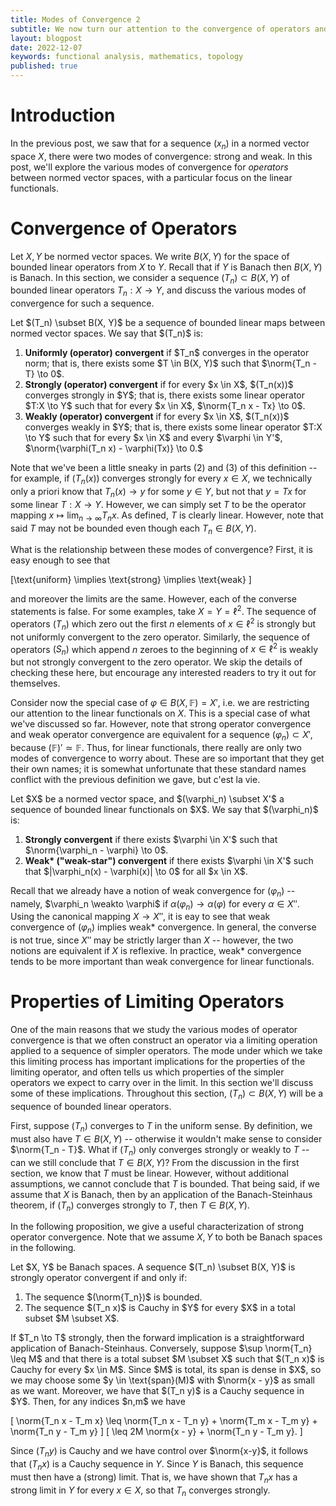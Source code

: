 ```yaml
---
title: Modes of Convergence 2
subtitle: We now turn our attention to the convergence of operators and functionals.
layout: blogpost
date: 2022-12-07
keywords: functional analysis, mathematics, topology
published: true
---
```

 
# Introduction

In the previous post, we saw that for a sequence $(x_n)$ in a normed vector space $X$, there were two modes of convergence: strong and weak. In this post, we'll explore the various modes of convergence for *operators* between normed vector spaces, with a particular focus on the linear functionals.

# Convergence of Operators

Let $X, Y$ be normed vector spaces. We write $B(X, Y)$ for the space of bounded linear operators from $X$ to $Y$. Recall that if $Y$ is Banach then $B(X, Y)$ is Banach. In this section, we consider a sequence $(T_n) \subset B(X, Y)$ of bounded linear operators $T_n: X \to Y$, and discuss the various modes of convergence for such a sequence.

<div class='definition' name='Operator Convergence'>
Let $(T_n) \subset B(X, Y)$ be a sequence of bounded linear maps between normed vector spaces. We say that $(T_n)$ is:

<ol>

<li><b>Uniformly (operator) convergent</b> if $T_n$ converges in the operator norm; that is, there exists some $T \in B(X, Y)$ such that $\norm{T_n - T} \to 0$.</li>
<li><b>Strongly (operator) convergent</b> if for every $x \in X$, $(T_n(x))$ converges strongly in $Y$; that is, there exists some linear operator $T:X \to Y$ such that for every $x \in X$, $\norm{T_n x - Tx} \to 0$.</li>
<li><b>Weakly (operator) convergent</b> if for every $x \in X$, $(T_n(x))$ converges weakly in $Y$; that is, there exists some linear operator $T:X \to Y$ such that for every $x \in X$ and every $\varphi \in Y'$, $\norm{\varphi(T_n x) - \varphi(Tx)} \to 0.$</li>
</ol>
</div>

Note that we've been a little sneaky in parts (2) and (3) of this definition -- for example, if $(T_n(x))$ converges strongly for every $x \in X$, we technically only a priori know that $T_n(x) \to y$ for some $y \in Y$, but not that $y = Tx$ for some linear $T:X \to Y$. However, we can simply set $T$ to be the operator mapping $x \mapsto \lim_{n \to \infty} T_n x$. As defined, $T$ is clearly linear. However, note that said $T$ may not be bounded even though each $T_n \in B(X, Y)$. 

What is the relationship between these modes of convergence? First, it is easy enough to see that

[\text{uniform} \implies \text{strong} \implies \text{weak} ]

and moreover the limits are the same. However, each of the converse statements is false. For some examples, take $X = Y = \ell^2$. The sequence of operators $(T_n)$ which zero out the first $n$ elements of $x \in \ell^2$ is strongly but not uniformly convergent to the zero operator. Similarly, the sequence of operators $(S_n)$ which append $n$ zeroes to the beginning of $x \in \ell^2$ is weakly but not strongly convergent to the zero operator. We skip the details of checking these here, but encourage any interested readers to try it out for themselves.

Consider now the special case of $\varphi \in B(X, \mathbb{F}) = X'$, i.e. we are restricting our attention to the linear functionals on $X$. This is a special case of what we've discussed so far. However, note that strong operator convergence and weak operator convergence are equivalent for a sequence $(\varphi_n) \subset X'$, because $(\mathbb{F})' \simeq \mathbb{F}$. Thus, for linear functionals, there really are only two modes of convergence to worry about. These are so important that they get their own names; it is somewhat unfortunate that these standard names conflict with the previous definition we gave, but c'est la vie.

<div class='definition' name='Strong and Weak* Convergence'>
Let $X$ be a normed vector space, and $(\varphi_n) \subset X'$ a sequence of bounded linear functionals on $X$. We say that $(\varphi_n)$ is:

<ol>
<li><b>Strongly convergent</b> if there exists $\varphi \in X'$ such that $\norm{\varphi_n - \varphi} \to 0$.</li>
<li><b>Weak* ("weak-star") convergent</b> if there exists $\varphi \in X'$ such that $|\varphi_n(x) - \varphi(x)| \to 0$ for all $x \in X$.</li>
</ol>
</div>

Recall that we already have a notion of weak convergence for $(\varphi_n)$ -- namely, $\varphi_n \weakto \varphi$ if $\alpha(\varphi_n) \to \alpha(\varphi)$ for every $\alpha \in X''$. Using the canonical mapping $X \to X''$, it is eay to see that weak convergence of $(\varphi_n)$ implies weak* convergence. In general, the converse is not true, since $X''$ may be strictly larger than $X$ -- however, the two notions are equivalent if $X$ is reflexive. In practice, weak* convergence tends to be more important than weak convergence for linear functionals. 

# Properties of Limiting Operators

One of the main reasons that we study the various modes of operator convergence is that we often construct an operator via a limiting operation applied to a sequence of simpler operators. The mode under which we take this limiting process has important implications for the properties of the limiting operator, and often tells us which properties of the simpler operators we expect to carry over in the limit. In this section we'll discuss some of these implications. Throughout this section, $(T_n) \subset B(X, Y)$ will be a sequence of bounded linear operators.

First, suppose $(T_n)$ converges to $T$ in the uniform sense. By definition, we must also have $T \in B(X, Y)$ -- otherwise it wouldn't make sense to consider $\norm{T_n - T}$. What if $(T_n)$ only converges strongly or weakly to $T$ -- can we still conclude that $T \in B(X,Y)$? From the discussion in the first section, we know that $T$ must be linear. However, without additional assumptions, we cannot conclude that $T$ is bounded. That being said, if we assume that $X$ is Banach, then by an application of the Banach-Steinhaus theorem, if $(T_n)$ converges strongly to $T$, then $T \in B(X, Y)$.

In the following proposition, we give a useful characterization of strong operator convergence. Note that we assume $X, Y$ to both be Banach spaces in the following.

<div class='prop'>
Let $X, Y$ be Banach spaces. A sequence $(T_n) \subset B(X, Y)$ is strongly operator convergent if and only if:
<ol>
<li>The sequence $(\norm{T_n})$ is bounded. </li>
<li>The sequence $(T_n x)$ is Cauchy in $Y$ for every $X$ in a total subset $M \subset X$. </li>
</ol>
</div>
<div class='proof'>
If $T_n \to T$ strongly, then the forward implication is a straightforward application of Banach-Steinhaus. Conversely, suppose $\sup \norm{T_n} \leq M$ and that there is a total subset $M \subset X$ such that $(T_n x)$ is Cauchy for every $x \in M$. Since $M$ is total, its span is dense in $X$, so we may choose some $y \in \text{span}(M)$ with $\norm{x - y}$ as small as we want. Moreover, we have that $(T_n y)$ is a Cauchy sequence in $Y$. Then, for any indices $n,m$ we have

[ \norm{T_n x - T_m x} \leq \norm{T_n x - T_n y} + \norm{T_m x - T_m y} + \norm{T_n y - T_m y} ]
[ \leq 2M \norm{x - y} + \norm{T_n y - T_m y}. ]

Since $(T_n y)$ is Cauchy and we have control over $\norm{x-y}$, it follows that $(T_n x)$ is a Cauchy sequence in $Y$. Since $Y$ is Banach, this sequence must then have a (strong) limit. That is, we have shown that $T_n x$ has a strong limit in $Y$ for every $x \in X$, so that $T_n$ converges strongly. 
</div>

